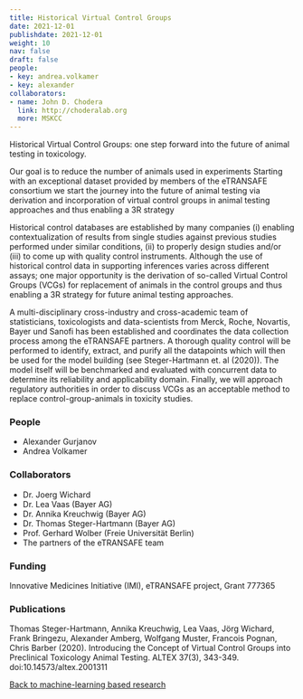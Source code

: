 ```yaml
---
title: Historical Virtual Control Groups
date: 2021-12-01
publishdate: 2021-12-01
weight: 10
nav: false
draft: false
people:
- key: andrea.volkamer
- key: alexander
collaborators:
- name: John D. Chodera
  link: http://choderalab.org
  more: MSKCC
---
```


Historical Virtual Control Groups: one step forward into the future of animal testing in toxicology.

Our goal is to reduce the number of animals used in experiments Starting with an exceptional dataset provided by members of the eTRANSAFE consortium we start the journey into the future of animal testing via derivation and incorporation of virtual control groups in animal testing approaches and thus enabling a 3R strategy

Historical control databases are established by many companies (i) enabling contextualization of results from single studies against previous studies performed under similar conditions, (ii) to properly design studies and/or (iii) to come up with quality control instruments. Although the use of historical control data in supporting inferences varies across different assays; one major opportunity is the derivation of so-called Virtual Control Groups (VCGs) for replacement of animals in the control groups and thus enabling a 3R strategy for future animal testing approaches.

A multi-disciplinary cross-industry and cross-academic team of statisticians, toxicologists and data-scientists from Merck, Roche, Novartis, Bayer und Sanofi has been established and coordinates the data collection process among the eTRANSAFE partners. A thorough quality control will be performed to identify, extract, and purify all the datapoints which will then be used for the model building (see Steger-Hartmann et. al (2020)). The model itself will be benchmarked and evaluated with concurrent data to determine its reliability and applicability domain. Finally, we will approach regulatory authorities in order to discuss VCGs as an acceptable method to replace control-group-animals in toxicity studies.

### People
- Alexander Gurjanov
- Andrea Volkamer

### Collaborators
- Dr. Joerg Wichard
- Dr. Lea Vaas (Bayer AG)
- Dr. Annika Kreuchwig (Bayer AG)
- Dr. Thomas Steger-Hartmann (Bayer AG)
- Prof. Gerhard Wolber (Freie Universität Berlin)
- The partners of the eTRANSAFE team

### Funding

Innovative Medicines Initiative (IMI), eTRANSAFE project, Grant 777365

### Publications

Thomas Steger-Hartmann, Annika Kreuchwig, Lea Vaas, Jörg Wichard, Frank Bringezu, Alexander Amberg, Wolfgang Muster, Francois Pognan, Chris Barber (2020). Introducing the Concept of Virtual Control Groups into Preclinical Toxicology Animal Testing. ALTEX 37(3), 343-349. doi:10.14573/altex.2001311

[Back to machine-learning based research](/research/machine-learning/)